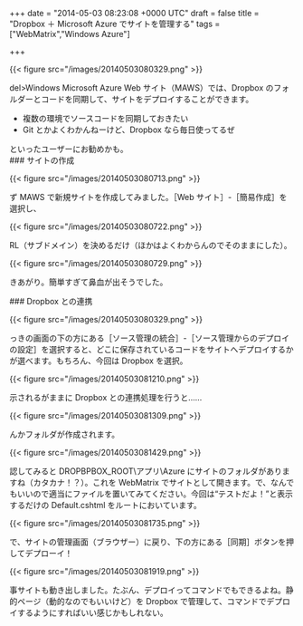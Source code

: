 
+++
date = "2014-05-03 08:23:08 +0000 UTC"
draft = false
title = "Dropbox ＋ Microsoft Azure でサイトを管理する"
tags = ["WebMatrix","Windows Azure"]

+++


{{< figure src="/images/20140503080329.png"  >}}

del>Windows</del> Microsoft Azure Web サイト（MAWS）では、Dropbox のフォルダーとコードを同期して、サイトをデプロイすることができます。

<ul>
<li>複数の環境でソースコードを同期しておきたい</li>
<li>Git とかよくわかんねーけど、Dropbox なら毎日使ってるぜ</li>
</ul>といったユーザーにお勧めかも。

<div class="section">
    ### サイトの作成
    

{{< figure src="/images/20140503080713.png"  >}}

ず MAWS で新規サイトを作成してみました。［Web サイト］-［簡易作成］を選択し、

{{< figure src="/images/20140503080722.png"  >}}

RL（サブドメイン）を決めるだけ（ほかはよくわからんのでそのままにした）。

{{< figure src="/images/20140503080729.png"  >}}

きあがり。簡単すぎて鼻血が出そうでした。

</div>
<div class="section">
    ### Dropbox との連携
    

{{< figure src="/images/20140503080329.png"  >}}

っきの画面の下の方にある［ソース管理の統合］-［ソース管理からのデプロイの設定］を選択すると、どこに保存されているコードをサイトへデプロイするかが選べます。もちろん、今回は Dropbox を選択。

{{< figure src="/images/20140503081210.png"  >}}

示されるがままに Dropbox との連携処理を行うと……

{{< figure src="/images/20140503081309.png"  >}}

んかフォルダが作成されます。

{{< figure src="/images/20140503081429.png"  >}}

認してみると DROPBPBOX_ROOT\アプリ\Azure にサイトのフォルダがありますね（カタカナ！？）。これを WebMatrix でサイトとして開きます。で、なんでもいいので適当にファイルを置いてみてください。今回は“テストだよ！”と表示するだけの Default.cshtml をルートにおいています。

{{< figure src="/images/20140503081735.png"  >}}

で、サイトの管理画面（ブラウザー）に戻り、下の方にある［同期］ボタンを押してデプローイ！

{{< figure src="/images/20140503081919.png"  >}}

事サイトも動き出しました。たぶん、デプロイってコマンドでもできるよね。静的ページ（動的なのでもいいけど）を Dropbox で管理して、コマンドでデプロイするようにすればいい感じかもしれない。

</div>

